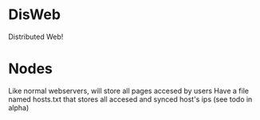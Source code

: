 # DisWeb
Distributed Web!
# Nodes 
Like normal webservers, will store all pages accesed by users
Have a file named hosts.txt that stores all accesed and synced host's ips (see todo in alpha)
